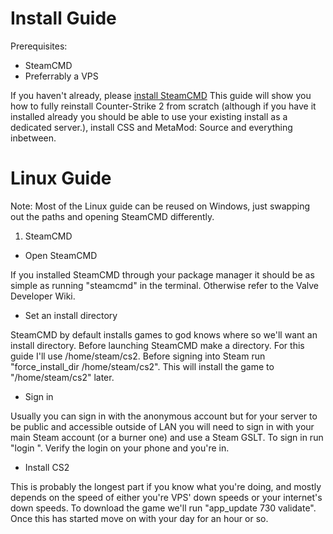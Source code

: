 # Install Guide

Prerequisites:
- SteamCMD
- Preferrably a VPS

If you haven't already, please [install SteamCMD](https://developer.valvesoftware.com/wiki/SteamCMD#Downloading_SteamCMD) This guide will show you how to fully reinstall Counter-Strike 2 from scratch (although if you have it installed already you should be able to use your existing install as a dedicated server.), install CSS and MetaMod: Source and everything inbetween.

# Linux Guide
Note: Most of the Linux guide can be reused on Windows, just swapping out the paths and opening SteamCMD differently.

1. SteamCMD
- Open SteamCMD

If you installed SteamCMD through your package manager it should be as simple as running "steamcmd" in the terminal. Otherwise refer to the Valve Developer Wiki.
- Set an install directory

SteamCMD by default installs games to god knows where so we'll want an install directory. Before launching SteamCMD make a directory. For this guide I'll use /home/steam/cs2. Before signing into Steam run "force_install_dir /home/steam/cs2". This will install the game to "/home/steam/cs2" later.
- Sign in

Usually you can sign in with the anonymous account but for your server to be public and accessible outside of LAN you will need to sign in with your main Steam account (or a burner one) and use a Steam GSLT. To sign in run "login <Steam account name> <password>". Verify the login on your phone and you're in.
- Install CS2

This is probably the longest part if you know what you're doing, and mostly depends on the speed of either you're VPS' down speeds or your internet's down speeds. To download the game we'll run "app_update 730 validate". Once this has started move on with your day for an hour or so.
